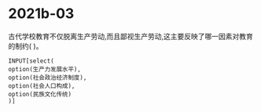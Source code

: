 # 2021b-03
古代学校教育不仅脱离生产劳动,而且鄙视生产劳动,这主要反映了哪一因素对教育的制约( )。
```meta-bind
INPUT[select(
option(生产力发展水平),
option(社会政治经济制度),
option(社会人口构成),
option(民族文化传统)
)]
```